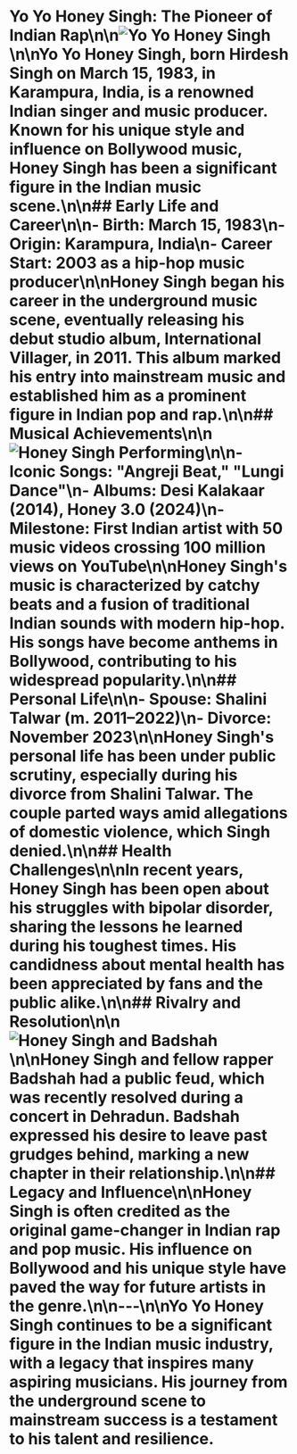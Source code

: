 # Yo Yo Honey Singh: The Pioneer of Indian Rap\n\n![Yo Yo Honey Singh](https://tse1.mm.bing.net/th?id=OIP.mG0iTaiUcNNhjjNq_I8U7QHaE7&pid=Api&P=0&w=300&h=300)\n\nYo Yo Honey Singh, born Hirdesh Singh on March 15, 1983, in Karampura, India, is a renowned Indian singer and music producer. Known for his unique style and influence on Bollywood music, Honey Singh has been a significant figure in the Indian music scene.\n\n## Early Life and Career\n\n- **Birth:** March 15, 1983\n- **Origin:** Karampura, India\n- **Career Start:** 2003 as a hip-hop music producer\n\nHoney Singh began his career in the underground music scene, eventually releasing his debut studio album, **International Villager**, in 2011. This album marked his entry into mainstream music and established him as a prominent figure in Indian pop and rap.\n\n## Musical Achievements\n\n![Honey Singh Performing](https://tse3.mm.bing.net/th?id=OIP.LAorFTGXWcGkFdtFH0EUagHaEK&pid=Api&P=0&w=300&h=300)\n\n- **Iconic Songs:** \"Angreji Beat,\" \"Lungi Dance\"\n- **Albums:** Desi Kalakaar (2014), Honey 3.0 (2024)\n- **Milestone:** First Indian artist with 50 music videos crossing 100 million views on YouTube\n\nHoney Singh's music is characterized by catchy beats and a fusion of traditional Indian sounds with modern hip-hop. His songs have become anthems in Bollywood, contributing to his widespread popularity.\n\n## Personal Life\n\n- **Spouse:** Shalini Talwar (m. 2011–2022)\n- **Divorce:** November 2023\n\nHoney Singh's personal life has been under public scrutiny, especially during his divorce from Shalini Talwar. The couple parted ways amid allegations of domestic violence, which Singh denied.\n\n## Health Challenges\n\nIn recent years, Honey Singh has been open about his struggles with bipolar disorder, sharing the lessons he learned during his toughest times. His candidness about mental health has been appreciated by fans and the public alike.\n\n## Rivalry and Resolution\n\n![Honey Singh and Badshah](https://tse2.mm.bing.net/th?id=OIP.kjbDXlfFc6mrahQaFdOTJQHaEK&pid=Api&P=0&w=300&h=300)\n\nHoney Singh and fellow rapper Badshah had a public feud, which was recently resolved during a concert in Dehradun. Badshah expressed his desire to leave past grudges behind, marking a new chapter in their relationship.\n\n## Legacy and Influence\n\nHoney Singh is often credited as the original game-changer in Indian rap and pop music. His influence on Bollywood and his unique style have paved the way for future artists in the genre.\n\n---\n\nYo Yo Honey Singh continues to be a significant figure in the Indian music industry, with a legacy that inspires many aspiring musicians. His journey from the underground scene to mainstream success is a testament to his talent and resilience.